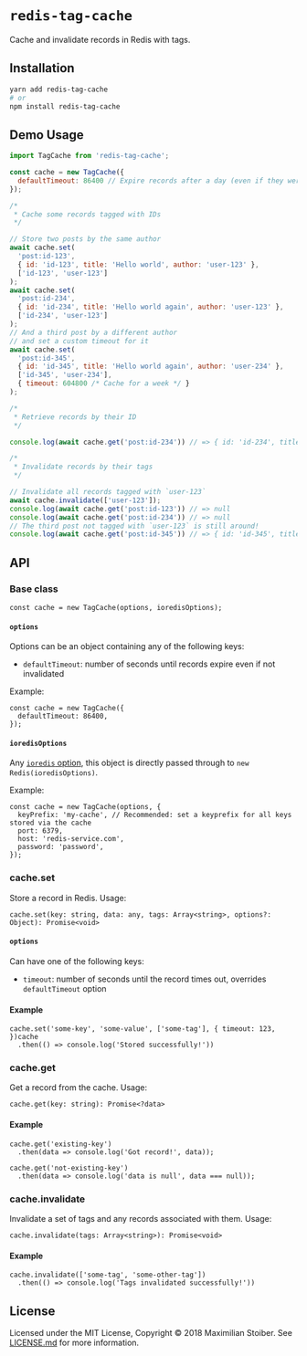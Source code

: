 # `redis-tag-cache`

Cache and invalidate records in Redis with tags.

## Installation

```sh
yarn add redis-tag-cache
# or
npm install redis-tag-cache
```

## Demo Usage

```js
import TagCache from 'redis-tag-cache';

const cache = new TagCache({
  defaultTimeout: 86400 // Expire records after a day (even if they weren't invalidated)
});

/*
 * Cache some records tagged with IDs
 */ 

// Store two posts by the same author
await cache.set(
  'post:id-123',
  { id: 'id-123', title: 'Hello world', author: 'user-123' },
  ['id-123', 'user-123']
);
await cache.set(
  'post:id-234',
  { id: 'id-234', title: 'Hello world again', author: 'user-123' },
  ['id-234', 'user-123']
);
// And a third post by a different author
// and set a custom timeout for it
await cache.set(
  'post:id-345',
  { id: 'id-345', title: 'Hello world again', author: 'user-234' },
  ['id-345', 'user-234'],
  { timeout: 604800 /* Cache for a week */ }
);

/*
 * Retrieve records by their ID
 */

console.log(await cache.get('post:id-234')) // => { id: 'id-234', title: 'Hello world again', author: 'user-123' }

/*
 * Invalidate records by their tags
 */

// Invalidate all records tagged with `user-123`
await cache.invalidate(['user-123']);
console.log(await cache.get('post:id-123')) // => null
console.log(await cache.get('post:id-234')) // => null
// The third post not tagged with `user-123` is still around!
console.log(await cache.get('post:id-345')) // => { id: 'id-345', title: 'Hello world again', author: 'user-234' }
```

## API

### Base class

```JS
const cache = new TagCache(options, ioredisOptions);
```

#### `options`

Options can be an object containing any of the following keys:

- `defaultTimeout`: number of seconds until records expire even if not invalidated

Example:

```JS
const cache = new TagCache({
  defaultTimeout: 86400,
});
```

#### `ioredisOptions`

Any [`ioredis` option](https://github.com/luin/ioredis/blob/master/API.md#new-redisport-host-options), this object is directly passed through to `new Redis(ioredisOptions)`.

Example:

```JS
const cache = new TagCache(options, {
  keyPrefix: 'my-cache', // Recommended: set a keyprefix for all keys stored via the cache
  port: 6379,
  host: 'redis-service.com',
  password: 'password',
});
```

### cache.set

Store a record in Redis. Usage:

```JS
cache.set(key: string, data: any, tags: Array<string>, options?: Object): Promise<void>
```

#### `options`

Can have one of the following keys:

- `timeout`: number of seconds until the record times out, overrides `defaultTimeout` option

#### Example

```JS
cache.set('some-key', 'some-value', ['some-tag'], { timeout: 123, })cache
  .then(() => console.log('Stored successfully!'))
```

### cache.get

Get a record from the cache. Usage:

```JS
cache.get(key: string): Promise<?data>
```

#### Example

```JS
cache.get('existing-key')
  .then(data => console.log('Got record!', data));

cache.get('not-existing-key')
  .then(data => console.log('data is null', data === null));
```

### cache.invalidate

Invalidate a set of tags and any records associated with them. Usage:

```JS
cache.invalidate(tags: Array<string>): Promise<void>
```

#### Example

```JS
cache.invalidate(['some-tag', 'some-other-tag'])
  .then(() => console.log('Tags invalidated successfully!'))
```

## License

Licensed under the MIT License, Copyright ©️ 2018 Maximilian Stoiber. See [LICENSE.md](LICENSE.md) for more information.
